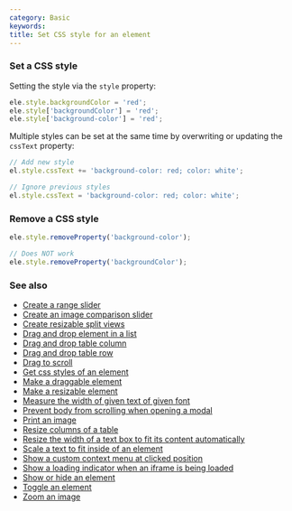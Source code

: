 ```yaml
---
category: Basic
keywords:
title: Set CSS style for an element
---
```


### Set a CSS style

Setting the style via the `style` property:

```js
ele.style.backgroundColor = 'red';
ele.style['backgroundColor'] = 'red';
ele.style['background-color'] = 'red';
```

Multiple styles can be set at the same time by overwriting or updating the `cssText` property:

```js
// Add new style
el.style.cssText += 'background-color: red; color: white';

// Ignore previous styles
el.style.cssText = 'background-color: red; color: white';
```

### Remove a CSS style

```js
ele.style.removeProperty('background-color');

// Does NOT work
ele.style.removeProperty('backgroundColor');
```

### See also

-   [Create a range slider](/create-a-range-slider)
-   [Create an image comparison slider](/create-an-image-comparison-slider)
-   [Create resizable split views](/create-resizable-split-views)
-   [Drag and drop element in a list](/drag-and-drop-element-in-a-list)
-   [Drag and drop table column](/drag-and-drop-table-column)
-   [Drag and drop table row](/drag-and-drop-table-row)
-   [Drag to scroll](/drag-to-scroll)
-   [Get css styles of an element](/get-css-styles-of-an-element)
-   [Make a draggable element](/make-a-draggable-element)
-   [Make a resizable element](/make-a-resizable-element)
-   [Measure the width of given text of given font](/measure-the-width-of-given-text-of-given-font)
-   [Prevent body from scrolling when opening a modal](/prevent-body-from-scrolling-when-opening-a-modal)
-   [Print an image](/print-an-image)
-   [Resize columns of a table](/resize-columns-of-a-table)
-   [Resize the width of a text box to fit its content automatically](/resize-the-width-of-a-text-box-to-fit-its-content-automatically)
-   [Scale a text to fit inside of an element](/scale-a-text-to-fit-inside-of-an-element)
-   [Show a custom context menu at clicked position](/show-a-custom-context-menu-at-clicked-position)
-   [Show a loading indicator when an iframe is being loaded](/show-a-loading-indicator-when-an-iframe-is-being-loaded)
-   [Show or hide an element](/show-or-hide-an-element)
-   [Toggle an element](/toggle-an-element)
-   [Zoom an image](/zoom-an-image)
